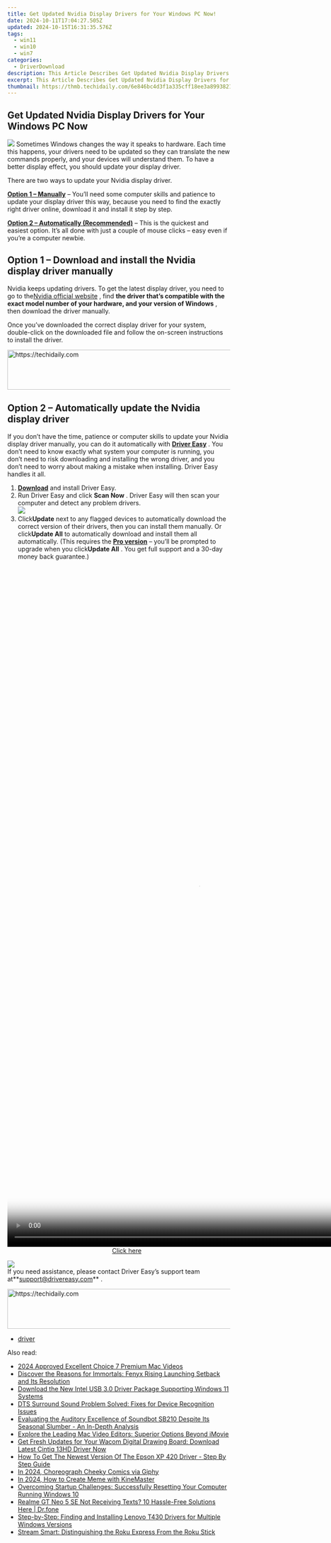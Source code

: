 ```yaml
---
title: Get Updated Nvidia Display Drivers for Your Windows PC Now!
date: 2024-10-11T17:04:27.505Z
updated: 2024-10-15T16:31:35.576Z
tags:
  - win11
  - win10
  - win7
categories:
  - DriverDownload
description: This Article Describes Get Updated Nvidia Display Drivers for Your Windows PC Now!
excerpt: This Article Describes Get Updated Nvidia Display Drivers for Your Windows PC Now!
thumbnail: https://thmb.techidaily.com/6e846bc4d3f1a335cff18ee3a8993821cc088b40d71ee6de6f00eb8971f3a946.jpg
---
```


## Get Updated Nvidia Display Drivers for Your Windows PC Now

![](https://images.drivereasy.com/wp-content/uploads/2018/08/img_5b7e946a16130-300x190.jpg) Sometimes Windows changes the way it speaks to hardware. Each time this happens, your drivers need to be updated so they can translate the new commands properly, and your devices will understand them. To have a better display effect, you should update your display driver.

There are two ways to update your Nvidia display driver.

[**Option 1 – Manually**](https://tools.techidaily.com/drivereasy/download/) – You’ll need some computer skills and patience to update your display driver this way, because you need to find the exactly right driver online, download it and install it step by step.

[**Option 2 – Automatically (Recommended)**](https://www.drivereasy.com/knowledge/nvidia-display-driver-download-and-install-for-windows/#o2) – This is the quickest and easiest option. It’s all done with just a couple of mouse clicks – easy even if you’re a computer newbie.

## Option 1 – Download and install the Nvidia display driver manually

 Nvidia keeps updating drivers. To get the latest display driver, you need to go to the[Nvidia official website](https://www.nvidia.com/Download/index.aspx?lang=en-us) , find **the driver that’s compatible with the exact model number of your hardware, and your version of Windows** , then download the driver manually.

 Once you’ve downloaded the correct display driver for your system, double-click on the downloaded file and follow the on-screen instructions to install the driver.

<!-- affiliate ads begin -->
<a href="https://aligracehair.sjv.io/c/5597632/1997662/19272" target="_top" id="1997662">
  <img src="//a.impactradius-go.com/display-ad/19272-1997662" border="0" alt="https://techidaily.com" width="728" height="90"/>
</a>
<img height="0" width="0" src="https://aligracehair.sjv.io/i/5597632/1997662/19272" style="position:absolute;visibility:hidden;" border="0" />
<!-- affiliate ads end -->

## Option 2 – Automatically update the Nvidia display driver

 If you don’t have the time, patience or computer skills to update your Nvidia display driver manually, you can do it automatically with **[Driver Easy](https://tools.techidaily.com/drivereasy/download/)**  . You don’t need to know exactly what system your computer is running, you don’t need to risk downloading and installing the wrong driver, and you don’t need to worry about making a mistake when installing. Driver Easy handles it all.

1. **[Download](https://tools.techidaily.com/drivereasy/download/)**  and install Driver Easy.
2. Run Driver Easy and click **Scan Now** . Driver Easy will then scan your computer and detect any problem drivers.  
![](https://images.drivereasy.com/wp-content/uploads/2018/09/img_5ba09ca3136e1.jpg)
3. Click**Update** next to any flagged devices to automatically download the correct version of their drivers, then you can install them manually. Or click**Update All** to automatically download and install them all automatically. (This requires the **[Pro version](https://tools.techidaily.com/drivereasy/download/)**  – you’ll be prompted to upgrade when you click**Update All** . You get full support and a 30-day money back guarantee.)  

<!-- affiliate ads begin -->
<span id="1424528">
					<video width="864" height="1536" style="cursor:pointer"
           poster="//a.impactradius-go.com/display-clicktoplayimage/1424528.png"
           onclick="if(!this.playClicked){this.play();this.setAttribute('controls',true);this.playClicked=true;}">
	   <source src="//a.impactradius-go.com/display-ad/16446-1424528">
	   <img src="//a.impactradius-go.com/display-clicktoplayimage/1424528.png" style="border: none; height: 100%; width: 100%; object-fit: contain">
	</video>
	<div style="width:540px;text-align:center"><a href="javascript:window.open(decodeURIComponent('https%3A%2F%2Flaganoo.pxf.io%2Fc%2F5597632%2F1424528%2F16446'), '_blank');void(0);">Click here</a></div>
</span>
<img height="0" width="0" src="https://imp.pxf.io/i/5597632/1424528/16446" style="position:absolute;visibility:hidden;" border="0" />
<!-- affiliate ads end -->

![](https://images.drivereasy.com/wp-content/uploads/2018/09/img_5bacace00b167.jpg)  
 If you need assistance, please contact Driver Easy’s support team at**<support@drivereasy.com>** .

<!-- affiliate ads begin -->
<a href="https://zebaoaffiliateprogram.pxf.io/c/5597632/2137973/21526" target="_top" id="2137973">
  <img src="//a.impactradius-go.com/display-ad/21526-2137973" border="0" alt="https://techidaily.com" width="728" height="90"/>
</a>
<img height="0" width="0" src="https://zebaoaffiliateprogram.pxf.io/i/5597632/2137973/21526" style="position:absolute;visibility:hidden;" border="0" />
<!-- affiliate ads end -->

* [driver](https://tools.techidaily.com/drivereasy/download/)

<ins class="adsbygoogle"
     style="display:block"
     data-ad-format="autorelaxed"
     data-ad-client="ca-pub-7571918770474297"
     data-ad-slot="1223367746"></ins>

<ins class="adsbygoogle"
     style="display:block"
     data-ad-client="ca-pub-7571918770474297"
     data-ad-slot="8358498916"
     data-ad-format="auto"
     data-full-width-responsive="true"></ins>

<span class="atpl-alsoreadstyle">Also read:</span>
<div><ul>
<li><a href="https://some-techniques.techidaily.com/2024-approved-excellent-choice-7-premium-mac-videos/"><u>2024 Approved Excellent Choice 7 Premium Mac Videos</u></a></li>
<li><a href="https://win-solutions.techidaily.com/discover-the-reasons-for-immortals-fenyx-rising-launching-setback-and-its-resolution/"><u>Discover the Reasons for Immortals: Fenyx Rising Launching Setback and Its Resolution</u></a></li>
<li><a href="https://hardware-updates.techidaily.com/download-the-new-intel-usb-30-driver-package-supporting-windows-11-systems/"><u>Download the New Intel USB 3.0 Driver Package Supporting Windows 11 Systems</u></a></li>
<li><a href="https://hardware-updates.techidaily.com/dts-surround-sound-problem-solved-fixes-for-device-recognition-issues/"><u>DTS Surround Sound Problem Solved: Fixes for Device Recognition Issues</u></a></li>
<li><a href="https://buynow-info.techidaily.com/evaluating-the-auditory-excellence-of-soundbot-sb210-despite-its-seasonal-slumber-an-in-depth-analysis/"><u>Evaluating the Auditory Excellence of Soundbot SB210 Despite Its Seasonal Slumber - An In-Depth Analysis</u></a></li>
<li><a href="https://vp-tips.techidaily.com/explore-the-leading-mac-video-editors-superior-options-beyond-imovie/"><u>Explore the Leading Mac Video Editors: Superior Options Beyond iMovie</u></a></li>
<li><a href="https://hardware-updates.techidaily.com/get-fresh-updates-for-your-wacom-digital-drawing-board-download-latest-cintiq-13hd-driver-now/"><u>Get Fresh Updates for Your Wacom Digital Drawing Board: Download Latest Cintiq 13HD Driver Now</u></a></li>
<li><a href="https://hardware-updates.techidaily.com/how-to-get-the-newest-version-of-the-epson-xp-420-driver-step-by-step-guide/"><u>How To Get The Newest Version Of The Epson XP 420 Driver - Step By Step Guide</u></a></li>
<li><a href="https://extra-resources.techidaily.com/in-2024-choreograph-cheeky-comics-via-giphy/"><u>In 2024, Choreograph Cheeky Comics via Giphy</u></a></li>
<li><a href="https://extra-hints.techidaily.com/in-2024-how-to-create-meme-with-kinemaster/"><u>In 2024, How to Create Meme with KineMaster</u></a></li>
<li><a href="https://common-error.techidaily.com/overcoming-startup-challenges-successfully-resetting-your-computer-running-windows-10/"><u>Overcoming Startup Challenges: Successfully Resetting Your Computer Running Windows 10</u></a></li>
<li><a href="https://fix-guide.techidaily.com/realme-gt-neo-5-se-not-receiving-texts-10-hassle-free-solutions-here-drfone-by-drfone-fix-android-problems-fix-android-problems/"><u>Realme GT Neo 5 SE Not Receiving Texts? 10 Hassle-Free Solutions Here | Dr.fone</u></a></li>
<li><a href="https://hardware-updates.techidaily.com/step-by-step-finding-and-installing-lenovo-t430-drivers-for-multiple-windows-versions/"><u>Step-by-Step: Finding and Installing Lenovo T430 Drivers for Multiple Windows Versions</u></a></li>
<li><a href="https://techno-recovery.techidaily.com/stream-smart-distinguishing-the-roku-express-from-the-roku-stick/"><u>Stream Smart: Distinguishing the Roku Express From the Roku Stick</u></a></li>
</ul></div>

